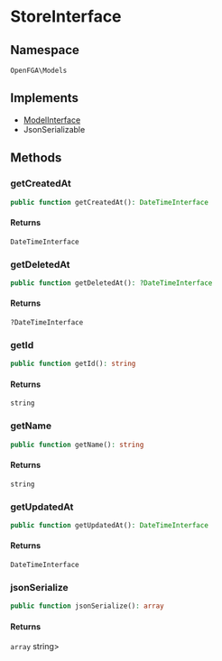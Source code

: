 # StoreInterface


## Namespace
`OpenFGA\Models`

## Implements
* [ModelInterface](Models/ModelInterface.md)
* JsonSerializable



## Methods
### getCreatedAt


```php
public function getCreatedAt(): DateTimeInterface
```



#### Returns
`DateTimeInterface`

### getDeletedAt


```php
public function getDeletedAt(): ?DateTimeInterface
```



#### Returns
`?DateTimeInterface`

### getId


```php
public function getId(): string
```



#### Returns
`string`

### getName


```php
public function getName(): string
```



#### Returns
`string`

### getUpdatedAt


```php
public function getUpdatedAt(): DateTimeInterface
```



#### Returns
`DateTimeInterface`

### jsonSerialize


```php
public function jsonSerialize(): array
```



#### Returns
`array`
 string&gt;

